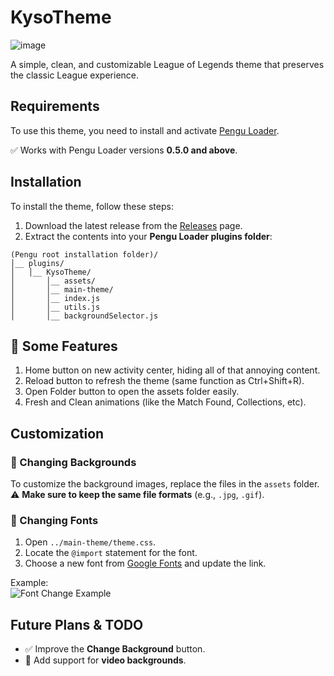 # KysoTheme  

![image](https://github.com/user-attachments/assets/3c8eb00a-8b10-4773-9f63-779804ee9e3d)


A simple, clean, and customizable League of Legends theme that preserves the classic League experience.  

## Requirements  

To use this theme, you need to install and activate [Pengu Loader](https://pengu.lol).  

✅ Works with Pengu Loader versions **0.5.0 and above**.  

## Installation  

To install the theme, follow these steps:  

1. Download the latest release from the [Releases](https://github.com/kyso1/KysoTheme/releases) page.  
2. Extract the contents into your **Pengu Loader plugins folder**:  

```
(Pengu root installation folder)/
│__ plugins/
│   │__ KysoTheme/
│       │__ assets/
│       │__ main-theme/
│       │__ index.js
│       │__ utils.js
│       │__ backgroundSelector.js
```

## 🔹 Some Features
1. Home button on new activity center, hiding all of that annoying content.
2. Reload button to refresh the theme (same function as Ctrl+Shift+R).
3. Open Folder button to open the assets folder easily.
4. Fresh and Clean animations (like the Match Found, Collections, etc).

## Customization  

### 🔹 Changing Backgrounds  
To customize the background images, replace the files in the `assets` folder.  
⚠️ **Make sure to keep the same file formats** (e.g., `.jpg`, `.gif`).  

### 🔹 Changing Fonts  
1. Open `../main-theme/theme.css`.  
2. Locate the `@import` statement for the font.  
3. Choose a new font from [Google Fonts](https://fonts.google.com/) and update the link.  

Example:  
![Font Change Example](https://github.com/kyso1/KysoTheme/assets/128049220/f56ccc4e-b8a9-4aef-8e39-860dac6802ec)  

## Future Plans & TODO  

- ✅ Improve the **Change Background** button.  
- 🎥 Add support for **video backgrounds**.  
